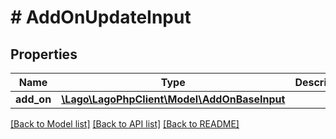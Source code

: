 # # AddOnUpdateInput

## Properties

Name | Type | Description | Notes
------------ | ------------- | ------------- | -------------
**add_on** | [**\Lago\LagoPhpClient\Model\AddOnBaseInput**](AddOnBaseInput.md) |  |

[[Back to Model list]](../../README.md#models) [[Back to API list]](../../README.md#endpoints) [[Back to README]](../../README.md)
